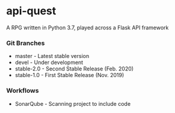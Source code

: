 # api-quest
A RPG written in Python 3.7, played across a Flask API framework

### Git Branches
- master - Latest stable version
- devel - Under development
- stable-2.0 - Second Stable Release (Feb. 2020)
- stable-1.0 - First Stable Release (Nov. 2019)


### Workflows
- SonarQube - Scanning project to include code
